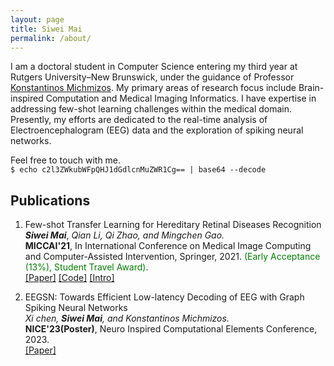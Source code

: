 ```yaml
---
layout: page
title: Siwei Mai
permalink: /about/
---
```


I am a doctoral student in Computer Science entering my third year at Rutgers University–New Brunswick, under the guidance of Professor [Konstantinos Michmizos](http://combra.cs.rutgers.edu/). My primary areas of research focus include Brain-inspired Computation and Medical Imaging Informatics. I have expertise in addressing few-shot learning challenges within the medical domain. Presently, my efforts are dedicated to the real-time analysis of Electroencephalogram (EEG) data and the exploration of spiking neural networks.

<!-- I am a third-year Computer Science Ph.D. student at Rutgers University–New Brunswick, supervised by Prof. [Konstantinos Michmizos](http://combra.cs.rutgers.edu/). My main research interests are Brain-inspired Computation & Medical Imaging Informatics. I have experience on few-shot learning problems in the medical field. And these days, I am working on real-time Electroencephalogram(EEG) data analysis and spiking neural networks(SNN). -->

Feel free to touch with me.  
`$ echo c2l3ZWkubWFpQHJ1dGdlcnMuZWR1Cg== | base64 --decode`

## Publications

1. Few-shot Transfer Learning for Hereditary Retinal Diseases Recognition  
   **_Siwei Mai_**, _Qian Li, Qi Zhao, and Mingchen Gao._  
   **MICCAI'21**, In International Conference on Medical Image Computing and Computer-Assisted Intervention, Springer, 2021.
   <span style="color:#008000">(Early Acceptance (13%), Student Travel Award)</span>.  
   [\[Paper\]](https://link.springer.com/chapter/10.1007/978-3-030-87237-3_10) [\[Code\]](https://github.com/hatute/FSTL4HRDR) [\[Intro\]](https://rdcu.be/cRjPD)

2. EEGSN: Towards Efficient Low-latency Decoding of EEG with Graph Spiking Neural Networks  
   _Xi chen,_ **_Siwei Mai_**_, and Konstantinos Michmizos._  
   **NICE'23(Poster)**, Neuro Inspired Computational Elements Conference, 2023.  
   [\[Paper\]](https://arxiv.org/abs/2304.07655)

